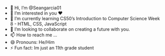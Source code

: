 - 👋 Hi, I’m @Seangarcia01
- 👀 I’m interested in you ❤️
- 🌱 I’m currently learning CS50’s Introduction to Computer Science Week 8 - HTML, CSS, JavaScript
- 💞️ I’m looking to collaborate on creating a future with you. 
- 📫 How to reach me ...
- 😄 Pronouns: He/Him
- ⚡ Fun fact: Im just an 11th grade student

<!---
Seangarcia01/Seangarcia01 is a ✨ special ✨ repository because its `README.md` (this file) appears on your GitHub profile.
You can click the Preview link to take a look at your changes.
--->

